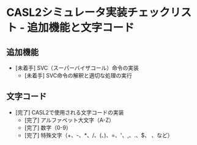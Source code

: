 # CASL2シミュレータ実装チェックリスト - 追加機能と文字コード

## 追加機能
- [未着手] SVC（スーパーバイザコール）命令の実装
  - [未着手] SVC命令の解釈と適切な処理の実行

## 文字コード
- [完了] CASL2で使用される文字コードの実装
  - [完了] アルファベット大文字（A-Z）
  - [完了] 数字（0-9）
  - [完了] 特殊文字（+、-、*、/、(、)、=、'、,、.、$、 、など）
